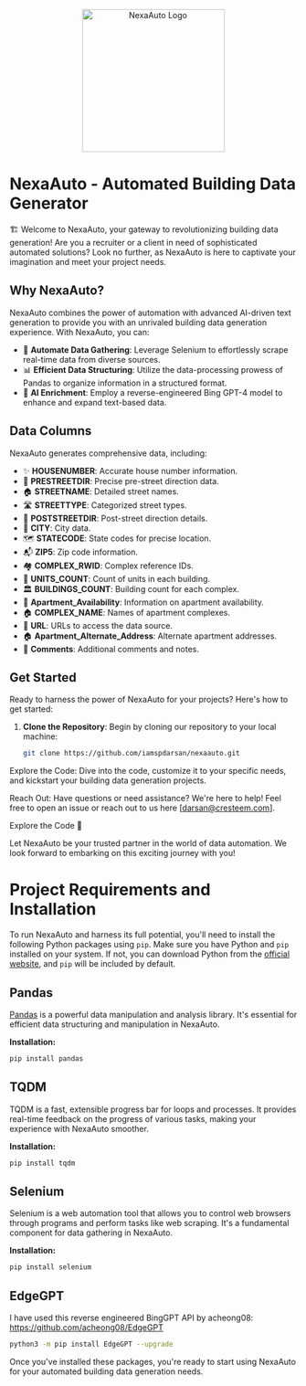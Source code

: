 <p align="center">
  <img src="https://your-image-url-here.png" alt="NexaAuto Logo" width="250">
</p>

# NexaAuto - Automated Building Data Generator

🏗️ Welcome to NexaAuto, your gateway to revolutionizing building data generation! Are you a recruiter or a client in need of sophisticated automated solutions? Look no further, as NexaAuto is here to captivate your imagination and meet your project needs.

## Why NexaAuto?

NexaAuto combines the power of automation with advanced AI-driven text generation to provide you with an unrivaled building data generation experience. With NexaAuto, you can:

- 🚀 **Automate Data Gathering**: Leverage Selenium to effortlessly scrape real-time data from diverse sources.
- 📊 **Efficient Data Structuring**: Utilize the data-processing prowess of Pandas to organize information in a structured format.
- 🧠 **AI Enrichment**: Employ a reverse-engineered Bing GPT-4 model to enhance and expand text-based data.

## Data Columns

NexaAuto generates comprehensive data, including:

- ✨ **HOUSENUMBER**: Accurate house number information.
- 🚏 **PRESTREETDIR**: Precise pre-street direction data.
- 🏠 **STREETNAME**: Detailed street names.
- 🛣️ **STREETTYPE**: Categorized street types.
- 🏢 **POSTSTREETDIR**: Post-street direction details.
- 🌆 **CITY**: City data.
- 🗺️ **STATECODE**: State codes for precise location.
- 📬 **ZIP5**: Zip code information.
- 🏘️ **COMPLEX_RWID**: Complex reference IDs.
- 🏢 **UNITS_COUNT**: Count of units in each building.
- 🏛️ **BUILDINGS_COUNT**: Building count for each complex.
- 🏢 **Apartment_Availability**: Information on apartment availability.
- 🏠 **COMPLEX_NAME**: Names of apartment complexes.
- 🔗 **URL**: URLs to access the data source.
- 🏠 **Apartment_Alternate_Address**: Alternate apartment addresses.
- 💬 **Comments**: Additional comments and notes.

## Get Started

Ready to harness the power of NexaAuto for your projects? Here's how to get started:

1. **Clone the Repository**: Begin by cloning our repository to your local machine:

   ```bash
   git clone https://github.com/iamspdarsan/nexaauto.git

Explore the Code: Dive into the code, customize it to your specific needs, and kickstart your building data generation projects.

Reach Out: Have questions or need assistance? We're here to help! Feel free to open an issue or reach out to us here [darsan@cresteem.com].

Explore the Code 🚀

Let NexaAuto be your trusted partner in the world of data automation. We look forward to embarking on this exciting journey with you!


# Project Requirements and Installation

To run NexaAuto and harness its full potential, you'll need to install the following Python packages using `pip`. Make sure you have Python and `pip` installed on your system. If not, you can download Python from the [official website](https://www.python.org/downloads/), and `pip` will be included by default.

## Pandas
[Pandas](https://pandas.pydata.org/) is a powerful data manipulation and analysis library. It's essential for efficient data structuring and manipulation in NexaAuto.

**Installation:**

```bash
pip install pandas
```

## TQDM

TQDM is a fast, extensible progress bar for loops and processes. It provides real-time feedback on the progress of various tasks, making your experience with NexaAuto smoother.

**Installation:**
```bash
pip install tqdm
```

## Selenium
Selenium is a web automation tool that allows you to control web browsers through programs and perform tasks like web scraping. It's a fundamental component for data gathering in NexaAuto.

**Installation:**

```bash
pip install selenium
```

## EdgeGPT
I have used this reverse engineered BingGPT API by acheong08: <https://github.com/acheong08/EdgeGPT>

```bash
python3 -m pip install EdgeGPT --upgrade
```

Once you've installed these packages, you're ready to start using NexaAuto for your automated building data generation needs.
